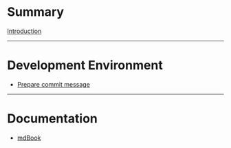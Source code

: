 # Summary

[Introduction](introduction.md)

---

# Development Environment

- [Prepare commit message](./notes/development-environment/prepare-commit-msg.md)

---

# Documentation

- [mdBook](./notes/documentation/mdbook.md)

